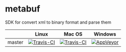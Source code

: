 # metabuf

SDK for convert xml to binary format and parse them

|         | Linux  | Mac OS | Windows |
| ------- | ------ | ------ | ------- |
| master  | [![Travis-CI](https://travis-ci.org/irov/metabuf.svg?branch=master)](https://travis-ci.org/irov/metabuf) | [![Travis-CI](https://travis-ci.org/irov/metabuf.svg?branch=master)](https://travis-ci.org/irov/metabuf) | [![AppVeyor](https://ci.appveyor.com/api/projects/status/ck8o25xgan3y99pe/branch/master?svg=true)](https://ci.appveyor.com/project/irov/metabuf) |

